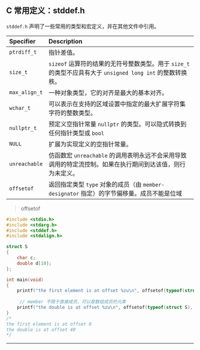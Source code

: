 ## C 常用定义：stddef.h

`stddef.h` 声明了一些常用的类型和宏定义，并在其他文件中引用。

|Specifier|Description|
|:--|:--|
|`ptrdiff_t`|指针差值。|
|`size_t`| `sizeof` 运算符的结果的无符号整数类型。用于 `size_t` 的类型不应具有大于 `unsigned long int` 的整数转换秩。|
`max_align_t` | 一种对象类型，它的对齐是最大的基本对齐。
|`wchar_t`|可以表示在支持的区域设置中指定的最大扩展字符集字符的整数类型。|
`nullptr_t` | 预定义空指针常量 `nullptr` 的类型。可以隐式转换到任何指针类型或 `bool`
`NULL` | 扩展为实现定义的空指针常量。
`unreachable` | 仿函数宏 `unreachable` 的调用表明永远不会采用导致调用的特定流控制。如果在执行期间到达该值，则行为未定义。
`offsetof` | 返回指定类型 `type` 对象的成员（由 `member-designator` 指定）的字节偏移量。成员不能是位域

> offsetof

```c
#include <stdio.h>
#include <stdarg.h>
#include <stddef.h>
#include <stdalign.h>

struct S
{
    char c;
    double d[10];
};

int main(void)
{
    printf("the first element is at offset %zu\n", offsetof(typeof(struct S),c));
    
     // member 不限于直接成员，可以是数组成员的元素
    printf("the double is at offset %zu\n", offsetof(typeof(struct S), d[4])); 
}
/*
the first element is at offset 0
the double is at offset 40
*/
```

---